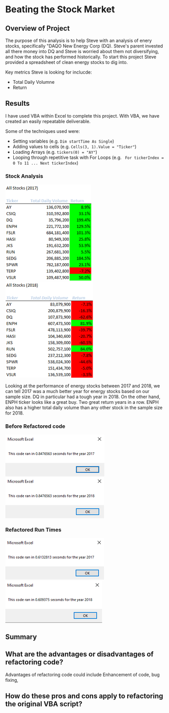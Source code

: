 # Beating the Stock Market

## Overview of Project
The purpose of this analysis is to help Steve with an analysis of enery stocks, specifically "DAQO New Energy Corp (DQ). Steve's parent invested all there money into DQ and Steve is worried about them not diversifying, and how the stock has performed historically. To start this project Steve provided a spreadsheet of clean energy stocks to dig into. 

Key metrics Steve is looking for inclucde: 
- Total Daily Volumne
- Return


## Results

I have used VBA within Excel to complete this project. With VBA, we have created an easily repeatable deliverable. 

Some of the techniques used were:
- Setting variables (e.g. ```Dim startTime As Single```)
- Adding values to cells (e.g. ```Cells(3, 1).Value = "Ticker"```)
- Loading Arrays (e.g. ```tickers(0) = "AY"```)
- Looping through repetitive task with For Loops (e.g. ``` For tickerIndex = 0 To 11 ... Next tickerIndex```)



### Stock Analysis

![2017 Stock Analysis](/Resources/All_Stocks_(2017).png)
![2018 Stock Analysis](/Resources/All_Stocks_(2018).png)

Looking at the performance of energy stocks between 2017 and 2018, we can tell 2017 was a much better year for energy stocks based on our sample size. DQ in particular had a tough year in 2018. On the other hand, ENPH ticker looks like a great buy. Two great return years in a row. ENPH also has a higher total daily volume than any other stock in the sample size for 2018. 

### Before Refactored code

![2017 Before Refactored Run Time](/Resources/VBA_Challenge_2017_Before_Refactoring.PNG)
![2018 Before Refactored Run Time](/Resources/VBA_Challenge_2018_Before_Refactoring.PNG)

### Refactored Run Times

![2017 Refactored Run Time](/Resources/VBA_Challenge_2017.PNG)
![2018 Refactored Run Time](/Resources/VBA_Challenge_2018.PNG)


## Summary

## What are the advantages or disadvantages of refactoring code?
Advantages of refactoring code could include Enhancement of code, bug fixing, 


## How do these pros and cons apply to refactoring the original VBA script?


